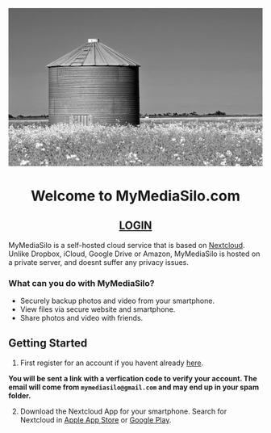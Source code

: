 <p align="center">
  <a href="https://nextcloud.mymediasilo.com">
  <img src="silo_small.jpg" />
  </a>
</p>

<h1 align="center">Welcome to MyMediaSilo.com</h1>
<h2 align="center"><a href="https://nextcloud.mymediasilo.com">LOGIN</a></h2>


MyMediaSilo is a self-hosted cloud service that is based on <a href="https://www.nextcloud.com" target="_blank" rel="noopener noreferrer">Nextcloud</a>. Unlike Dropbox, iCloud, Google Drive or Amazon, MyMediaSilo is hosted on a private server, and doesnt suffer any privacy issues. 

### What can you do with MyMediaSilo?
- Securely backup photos and video from your smartphone.
- View files via secure website and smartphone.
- Share photos and video with friends.

## Getting Started
1. First register for an account if you havent already <a href="https://nextcloud.mymediasilo.com/apps/registration/" target="_blank" rel="noopener noreferrer">here</a>.

**You will be sent a link with a verfication code to verify your account.  The email will come from `mymediasilo@gmail.com` and may end up in your spam folder.**

2. Download the Nextcloud App for your smartphone.  Search for Nextcloud in <a href="https://apps.apple.com/us/app/nextcloud/id1125420102" target="_blank" rel="noopener noreferrer">Apple App Store</a> or <a href="https://play.google.com/store/apps/details?id=com.nextcloud.client&hl=en_US&gl=US" target="_blank" rel="noopener noreferrer">Google Play</a>.
